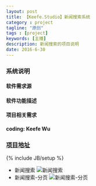 ```yaml
---
layout: post
title: 【Keefe.Studio】新闻搜索系统
category : project
tagline: "原创"
tags : [project]
keywords: [主播]
description: 新闻搜索的项目说明
date: 2016-6-30
---
```

### 系统说明
#### 软件需求源

#### 软件功能描述

#### 项目相关需求


#### coding: Keefe Wu
### [项目地址](http://www.wuqifu.cn/www_show/getnews/)
{% include JB/setup %}

- 新闻搜索 ![新闻搜索]({{BLOG_IMG}}news_search.png)
- 新闻搜索-分页 ![新闻搜索-分页]({{BLOG_IMG}}news_search_2.png)
